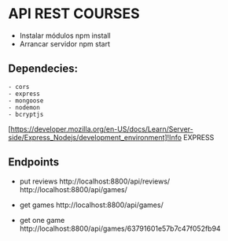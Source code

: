 # API REST COURSES
- Instalar módulos
    npm install
- Arrancar servidor
    npm start

## Dependecies:
    - cors
    - express
    - mongoose
    - nodemon
    - bcryptjs

[https://developer.mozilla.org/en-US/docs/Learn/Server-side/Express_Nodejs/development_environment]!Info EXPRESS

## Endpoints
- put reviews
http://localhost:8800/api/reviews/
http://localhost:8800/api/games/

- get games
http://localhost:8800/api/games/

- get one game 
http://localhost:8800/api/games/63791601e57b7c47f052fb94



